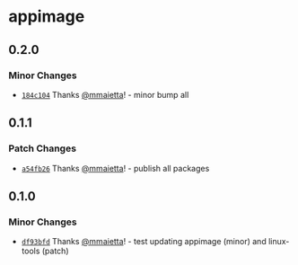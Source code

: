 # appimage

## 0.2.0

### Minor Changes

- [`184c104`](https://github.com/electron-userland/electron-builder-binaries/commit/184c1042da36468d3b320dad1cdc2dfe3f3057b5) Thanks [@mmaietta](https://github.com/mmaietta)! - minor bump all

## 0.1.1

### Patch Changes

- [`a54fb26`](https://github.com/electron-userland/electron-builder-binaries/commit/a54fb267a8d3347c7970910b95d89183ac0dba90) Thanks [@mmaietta](https://github.com/mmaietta)! - publish all packages

## 0.1.0

### Minor Changes

- [`df93bfd`](https://github.com/electron-userland/electron-builder-binaries/commit/df93bfdcfa449b9fa51916177e01486e776e6c6a) Thanks [@mmaietta](https://github.com/mmaietta)! - test updating appimage (minor) and linux-tools (patch)
